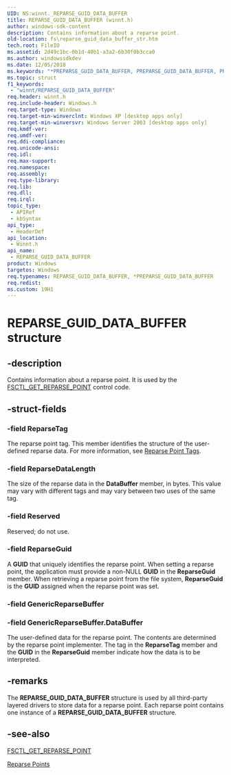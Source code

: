 ```yaml
---
UID: NS:winnt._REPARSE_GUID_DATA_BUFFER
title: REPARSE_GUID_DATA_BUFFER (winnt.h)
author: windows-sdk-content
description: Contains information about a reparse point.
old-location: fs\reparse_guid_data_buffer_str.htm
tech.root: FileIO
ms.assetid: 2d49c1bc-0b1d-40b1-a3a2-6b30f0b3cca0
ms.author: windowssdkdev
ms.date: 12/05/2018
ms.keywords: "*PREPARSE_GUID_DATA_BUFFER, PREPARSE_GUID_DATA_BUFFER, PREPARSE_GUID_DATA_BUFFER structure pointer [Files], REPARSE_GUID_DATA_BUFFER, REPARSE_GUID_DATA_BUFFER structure [Files], _REPARSE_GUID_DATA_BUFFER, _win32_reparse_guid_data_buffer_str, base.reparse_guid_data_buffer_str, fs.reparse_guid_data_buffer_str, winnt/PREPARSE_GUID_DATA_BUFFER, winnt/REPARSE_GUID_DATA_BUFFER"
ms.topic: struct
f1_keywords: 
 - "winnt/REPARSE_GUID_DATA_BUFFER"
req.header: winnt.h
req.include-header: Windows.h
req.target-type: Windows
req.target-min-winverclnt: Windows XP [desktop apps only]
req.target-min-winversvr: Windows Server 2003 [desktop apps only]
req.kmdf-ver: 
req.umdf-ver: 
req.ddi-compliance: 
req.unicode-ansi: 
req.idl: 
req.max-support: 
req.namespace: 
req.assembly: 
req.type-library: 
req.lib: 
req.dll: 
req.irql: 
topic_type:
 - APIRef
 - kbSyntax
api_type:
 - HeaderDef
api_location:
 - Winnt.h
api_name:
 - REPARSE_GUID_DATA_BUFFER
product: Windows
targetos: Windows
req.typenames: REPARSE_GUID_DATA_BUFFER, *PREPARSE_GUID_DATA_BUFFER
req.redist: 
ms.custom: 19H1
---
```


# REPARSE_GUID_DATA_BUFFER structure


## -description


Contains information about a reparse point. It is used by the 
    <a href="https://docs.microsoft.com/windows/desktop/api/winioctl/ni-winioctl-fsctl_get_reparse_point">FSCTL_GET_REPARSE_POINT</a> control code.


## -struct-fields




### -field ReparseTag

The reparse point tag. This member identifies the structure of the user-defined reparse data. For more 
      information, see <a href="https://docs.microsoft.com/windows/desktop/FileIO/reparse-point-tags">Reparse Point Tags</a>.


### -field ReparseDataLength

The size of the reparse data in the <b>DataBuffer</b> member, in bytes. This value may 
      vary with different tags and may vary between two uses of the same tag.


### -field Reserved

Reserved; do not use.


### -field ReparseGuid

A <b>GUID</b> that uniquely identifies the  reparse point. When setting a reparse 
      point, the application must provide a non-NULL <b>GUID</b> in the 
      <b>ReparseGuid</b> member. When retrieving a reparse point from the file system, 
      <b>ReparseGuid</b> is the <b>GUID</b> assigned when the reparse point 
      was set. 
     


### -field GenericReparseBuffer


### -field GenericReparseBuffer.DataBuffer

The user-defined data for the reparse point. The contents are determined by the reparse point implementer. 
       The tag in the <b>ReparseTag</b> member and the <b>GUID</b> in the 
       <b>ReparseGuid</b> member indicate how the data is to be interpreted.


## -remarks



The <b>REPARSE_GUID_DATA_BUFFER</b> structure is 
    used by all third-party layered drivers to store data for a reparse point. Each reparse point contains one 
    instance of a <b>REPARSE_GUID_DATA_BUFFER</b> 
    structure.




## -see-also




<a href="https://docs.microsoft.com/windows/desktop/api/winioctl/ni-winioctl-fsctl_get_reparse_point">FSCTL_GET_REPARSE_POINT</a>



<a href="https://docs.microsoft.com/windows/desktop/FileIO/reparse-points">Reparse Points</a>
 

 

